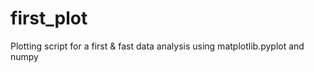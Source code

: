 # first_plot
Plotting script for a first &amp; fast data analysis using matplotlib.pyplot and numpy
